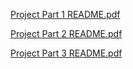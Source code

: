[Project Part 1 README.pdf](https://github.com/user-attachments/files/18028149/Project.Part.1.README.pdf)

[Project Part 2 README.pdf](https://github.com/user-attachments/files/18028133/Project.Part.2.README.pdf)

[Project Part 3 README.pdf](https://github.com/user-attachments/files/18065665/Project.Part.3.README.pdf)

